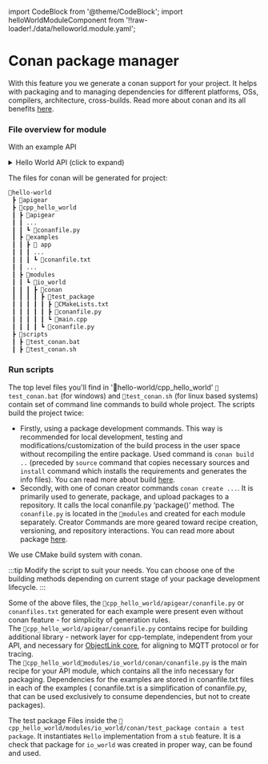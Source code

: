 ﻿---
sidebar_position: 5
---
import CodeBlock from '@theme/CodeBlock';
import helloWorldModuleComponent from '!!raw-loader!./data/helloworld.module.yaml';

# Conan package manager

With this feature you we generate a conan support for your project. It helps with packaging and to managing dependencies for different platforms, OSs, compilers, architecture, cross-builds. Read more about conan and its all benefits [here](https://conan.io/).


### File overview for module

With an example API

<details>
    <summary>Hello World API (click to expand)</summary>
    <CodeBlock language="yaml" showLineNumbers>{helloWorldModuleComponent}</CodeBlock>
</details>

The files for conan will be generated for project:

```bash {9}
📂hello-world
 ┣ 📂apigear
 ┣ 📂cpp_hello_world
 ┃ ┣ 📂apigear
 ┃ ┃ ...
 ┃ ┃ ┗ 📜conanfile.py
 ┃ ┣ 📂examples
 ┃ ┃ ┣ 📂 app
 ┃ ┃ ┃ ...
 ┃ ┃ ┃ ┗ 📜conanfile.txt
 ┃ ┃ ... 
 ┃ ┣ 📂modules
 ┃ ┃ ┗ 📂io_world
 ┃ ┃ ┃ ┣ 📂conan
 ┃ ┃ ┃ ┃ ┣ 📂test_package
 ┃ ┃ ┃ ┃ ┃ ┣ 📜CMakeLists.txt
 ┃ ┃ ┃ ┃ ┃ ┣ 📜conanfile.py
 ┃ ┃ ┃ ┃ ┃ ┗ 📜main.cpp
 ┃ ┃ ┃ ┃ ┗ 📜conanfile.py
 ┣ 📂scripts
 ┃ ┣ 📜test_conan.bat
 ┃ ┣ 📜test_conan.sh
 ```
### Run scripts
The top level files you'll find in '📂hello-world/cpp_hello_world' `📜test_conan.bat` (for windows) and `📜test_conan.sh` (for linux based systems) contain set of command line commands to build whole project.
The scripts build the project twice: 
- Firstly, using a package development commands. This way is recommended for local development, testing and modifications/customization of the build process in the user space without recompiling the entire package. Used command is `conan build ..` (preceded by `source` command that copies necessary sources and `install` command which installs the requirements and generates the info files).
You can read more about build [here](https://docs.conan.io/1/reference/commands/development/build.html).
- Secondly, with one of  conan creator commands `conan create ...`. It is primarily used to generate, package, and upload packages to a repository. It calls the local conanfile.py ‘package()’ method. The `conanfile.py` is located in the `📂modules` and created for each module separately. Creator Commands are more geared toward recipe creation, versioning, and repository interactions. You can read more about package [here](https://docs.conan.io/1/reference/commands/development/package.html).

We use CMake build system with conan.

:::tip
Modify the script to suit your needs. You can choose one of the building methods depending on current stage of your package development lifecycle.
:::


Some of the above files, the `📂cpp_hello_world/apigear/conanfile.py` or `conanfiles.txt` generated for each example were present even without conan feature - for simplicity of generation rules. <br />
The `📂cpp_hello_world/apigear/conanfile.py` contains recipe for building additional library - network layer for cpp-template,  independent from your API, and necessary for [ObjectLink core](https://github.com/apigear-io/objectlink-core-cpp), for aligning to MQTT protocol or for tracing. <br />
The  `📂cpp_hello_world📂modules/io_world/conan/conanfile.py` is the main recipe for your API module, which contains all the info necessary for packaging.
Dependencies for the examples are stored in conanfile.txt files in each of the examples ( conanfile.txt is a simplification of conanfile.py, that can be used exclusively to consume dependencies, but not to create packages).

The test package
Files inside the `📂cpp_hello_world/modules/io_world/conan/test_package contain a test package`. It instantiates `Hello` implementation from a `stub` feature. It is a check that package for `io_world` was created in proper way, can be found and used.
 